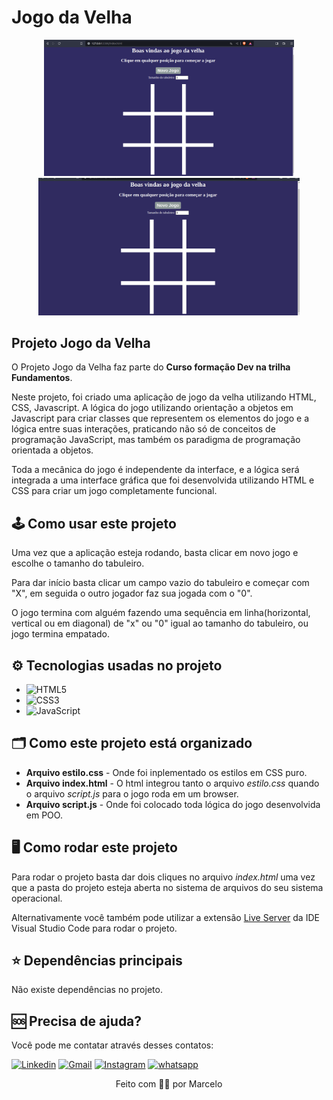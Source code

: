 # Jogo da Velha

<p align="center">
<img src="./imagens/jogoDaVelha.png" alt="Tela incial" width="400px"></img>
<img src="./imagens/jogoDaVelha.gif" alt="Aplicação funcionando" width="418px"></img>
</p>

## Projeto Jogo da Velha

O Projeto Jogo da Velha faz parte do **Curso formação Dev na trilha Fundamentos**.

Neste projeto, foi criado uma aplicação de jogo da velha utilizando HTML, CSS, Javascript. A lógica do jogo utilizando orientação a objetos em Javascript para criar classes que representem os elementos do jogo e a lógica entre suas interações, praticando não só de conceitos de programação JavaScript, mas também os paradigma de programação orientada a objetos. 

Toda a mecânica do jogo é independente da interface, e a lógica será integrada a uma interface gráfica que foi desenvolvida utilizando HTML e CSS para criar um jogo completamente funcional.

## 🕹️ Como usar este projeto
Uma vez que a aplicação esteja rodando, basta clicar em novo jogo e escolhe o tamanho do tabuleiro. 

Para dar início basta clicar um campo vazio do tabuleiro e começar com "X", em seguida o outro jogador faz sua jogada com o "0". 

O jogo termina com alguém fazendo uma sequência em linha(horizontal, vertical ou em diagonal) de "x" ou "0" igual ao tamanho do tabuleiro, ou jogo termina empatado.

## ⚙️ Tecnologias usadas no projeto
- ![HTML5](https://img.shields.io/badge/HTML5-E34F26?style=plastic&logo=html5&logoColor=white)
- ![CSS3](https://img.shields.io/badge/CSS3-1572B6?style=plastic&logo=css3&logoColor=white)
- ![JavaScript](https://img.shields.io/badge/JavaScript-323330?style=plastic&logo=javascript&logoColor=F7DF1)

## 🗂️ Como este projeto está organizado

* **Arquivo estilo.css** - Onde foi inplementado os estilos em CSS puro.
* **Arquivo index.html** - O html integrou tanto o arquivo _estilo.css_ quando o arquivo _script.js_ para o jogo roda em um browser.
* **Arquivo script.js** - Onde foi colocado toda lógica do jogo desenvolvida em POO.

## 🖥️ Como rodar este projeto
Para rodar o projeto basta dar dois cliques no arquivo *index.html* uma vez que a pasta do projeto esteja aberta no sistema de arquivos do seu sistema operacional.

Alternativamente você também pode utilizar a extensão [Live Server](https://marketplace.visualstudio.com/items?itemName=ritwickdey.LiveServer) da IDE Visual Studio Code para rodar o projeto.

## ⭐ Dependências principais
<!-- API's importantes-->
Não existe dependências no projeto.

## 🆘 Precisa de ajuda?
Você pode me contatar através desses contatos:

[![Linkedin](https://img.shields.io/badge/LinkedIn-0077B5?style=for-the-badge&logo=linkedin&logoColor=white)](https://www.linkedin.com/in/marcelocmdev/)
[![Gmail](https://img.shields.io/badge/Gmail-D14836?style=for-the-badge&logo=gmail&logoColor=white)](marcelocmdev@gmail.com)
[![Instagram](https://img.shields.io/badge/Instagram-%23E4405F.svg?style=for-the-badge&logo=Instagram&logoColor=white)](https://www.instagram.com/marcellocmedeiros/)
[![whatsapp](https://img.shields.io/badge/WhatsApp-25D366?style=for-the-badge&logo=whatsapp&logoColor=white)](https://api.whatsapp.com/send?phone=5583999666768)

<p align="center">Feito com 🧑‍💻 por Marcelo</p>